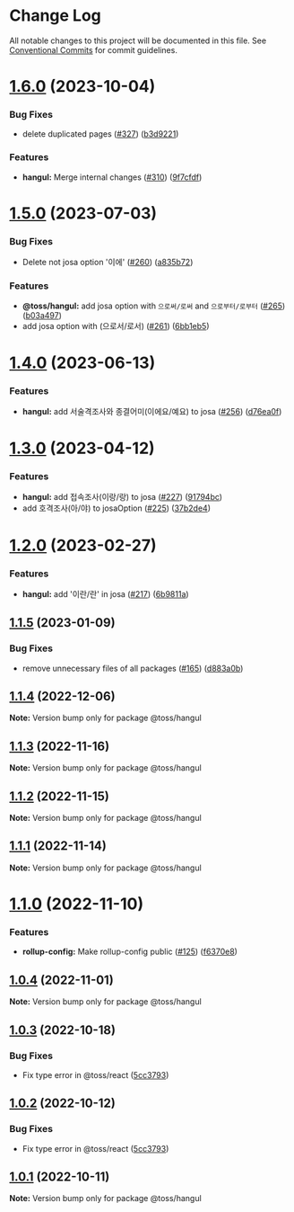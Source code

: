 # Change Log

All notable changes to this project will be documented in this file.
See [Conventional Commits](https://conventionalcommits.org) for commit guidelines.

# [1.6.0](https://github.com/toss/slash/compare/@toss/hangul@1.5.0...@toss/hangul@1.6.0) (2023-10-04)

### Bug Fixes

* delete duplicated pages ([#327](https://github.com/toss/slash/issues/327)) ([b3d9221](https://github.com/toss/slash/commit/b3d92212792cb712f8e2a798abb93e9e37e22749))

### Features

* **hangul:** Merge internal changes ([#310](https://github.com/toss/slash/issues/310)) ([9f7cfdf](https://github.com/toss/slash/commit/9f7cfdf7eea2e84d996317dca1c8c4d8c7f2fece))

# [1.5.0](https://github.com/toss/slash/compare/@toss/hangul@1.4.0...@toss/hangul@1.5.0) (2023-07-03)

### Bug Fixes

* Delete not josa option '이에' ([#260](https://github.com/toss/slash/issues/260)) ([a835b72](https://github.com/toss/slash/commit/a835b72b69ae95ab28fae267e70b7472b127a120))

### Features

* **@toss/hangul:** add josa option with `으로써/로써` and `으로부터/로부터` ([#265](https://github.com/toss/slash/issues/265)) ([b03a497](https://github.com/toss/slash/commit/b03a497ccd1c26a134c27ec7ffbfb4ee4513fa10))
* add josa option with (으로서/로서) ([#261](https://github.com/toss/slash/issues/261)) ([6bb1eb5](https://github.com/toss/slash/commit/6bb1eb5856c4ba231a9d418d2f477721be4aae63))

# [1.4.0](https://github.com/toss/slash/compare/@toss/hangul@1.3.0...@toss/hangul@1.4.0) (2023-06-13)

### Features

* **hangul:** add 서술격조사와 종결어미(이에요/예요) to josa ([#256](https://github.com/toss/slash/issues/256)) ([d76ea0f](https://github.com/toss/slash/commit/d76ea0f9a5b477d1fabaa0975b84490a25dc5bbc))

# [1.3.0](https://github.com/toss/slash/compare/@toss/hangul@1.2.0...@toss/hangul@1.3.0) (2023-04-12)

### Features

* **hangul:** add 접속조사(이랑/랑) to josa ([#227](https://github.com/toss/slash/issues/227)) ([91794bc](https://github.com/toss/slash/commit/91794bc5d91fab887323c83897ffe19e7cbe176e))
* add 호격조사(아/야) to josaOption ([#225](https://github.com/toss/slash/issues/225)) ([37b2de4](https://github.com/toss/slash/commit/37b2de444c9ec13248da2487b8265ae92aee1314))

# [1.2.0](https://github.com/toss/slash/compare/@toss/hangul@1.1.5...@toss/hangul@1.2.0) (2023-02-27)

### Features

* **hangul:** add '이란/란' in josa ([#217](https://github.com/toss/slash/issues/217)) ([6b9811a](https://github.com/toss/slash/commit/6b9811af5e0e8d3dc5650b46ef735cbf2079818f))

## [1.1.5](https://github.com/toss/slash/compare/@toss/hangul@1.1.4...@toss/hangul@1.1.5) (2023-01-09)

### Bug Fixes

* remove unnecessary files of all packages ([#165](https://github.com/toss/slash/issues/165)) ([d883a0b](https://github.com/toss/slash/commit/d883a0b2aebdbc2ca39c67902cec754c63921dfe))

## [1.1.4](https://github.com/toss/slash/compare/@toss/hangul@1.1.3...@toss/hangul@1.1.4) (2022-12-06)

**Note:** Version bump only for package @toss/hangul

## [1.1.3](https://github.com/toss/slash/compare/@toss/hangul@1.1.2...@toss/hangul@1.1.3) (2022-11-16)

**Note:** Version bump only for package @toss/hangul

## [1.1.2](https://github.com/toss/slash/compare/@toss/hangul@1.1.1...@toss/hangul@1.1.2) (2022-11-15)

**Note:** Version bump only for package @toss/hangul

## [1.1.1](https://github.com/toss/slash/compare/@toss/hangul@1.1.0...@toss/hangul@1.1.1) (2022-11-14)

**Note:** Version bump only for package @toss/hangul

# [1.1.0](https://github.com/toss/slash/compare/@toss/hangul@1.0.4...@toss/hangul@1.1.0) (2022-11-10)

### Features

* **rollup-config:** Make rollup-config public ([#125](https://github.com/toss/slash/issues/125)) ([f6370e8](https://github.com/toss/slash/commit/f6370e8c4b0fa926e923b518c26b7071ee0e53da))

## [1.0.4](https://github.com/toss/slash/compare/@toss/hangul@1.0.3...@toss/hangul@1.0.4) (2022-11-01)

**Note:** Version bump only for package @toss/hangul

## [1.0.3](https://github.com/toss/slash/compare/@toss/hangul@1.0.1...@toss/hangul@1.0.3) (2022-10-18)

### Bug Fixes

* Fix type error in @toss/react ([5cc3793](https://github.com/toss/slash/commit/5cc37936e8739204f32f9f50ee61570b758343f8))

## [1.0.2](https://github.com/toss/slash/compare/@toss/hangul@1.0.1...@toss/hangul@1.0.2) (2022-10-12)

### Bug Fixes

* Fix type error in @toss/react ([5cc3793](https://github.com/toss/slash/commit/5cc37936e8739204f32f9f50ee61570b758343f8))

## [1.0.1](https://github.com/toss/slash/compare/@toss/hangul@1.0.0...@toss/hangul@1.0.1) (2022-10-11)

**Note:** Version bump only for package @toss/hangul
